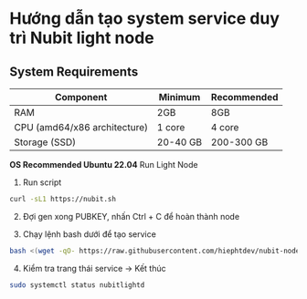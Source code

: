# Hướng dẫn tạo system service duy trì Nubit light node
## System Requirements
| Component | Minimum | Recommended |
|-----------|---------|-------------|
| RAM | 2GB | 8GB |
| CPU (amd64/x86 architecture) | 1 core | 	4 core |
| Storage (SSD) | 20-40 GB | 200-300 GB |
**OS Recommended Ubuntu 22.04**
Run Light Node
1. Run script
```bash
curl -sL1 https://nubit.sh
```
2. Đợi gen xong PUBKEY, nhấn Ctrl + C để hoàn thành node

3. Chạy lệnh bash dưới để tạo service
```bash
bash <(wget -qO- https://raw.githubusercontent.com/hiephtdev/nubit-node/main/light-node-service.sh)
```

4. Kiểm tra trang thái service -> Kết thúc
```bash
sudo systemctl status nubitlightd
```